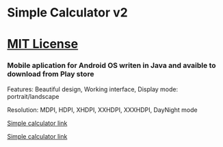 # Simple Calculator v2
# [MIT License](LICENSE)

### Mobile aplication for Android OS writen in Java and avaible to download from Play store

<p>Features: Beautiful design, Working interface, Display mode: portrait/landscape</p>
<p>Resolution: MDPI, HDPI, XHDPI, XXHDPI, XXXHDPI, DayNight mode</p>

[Simple calculator link](https://play.google.com/store/apps/details?id=com.martinatanasov.simplecalculatorv2)

<a href="https://play.google.com/store/apps/details?id=com.martinatanasov.simplecalculatorv2">Simple calculator link</a>

